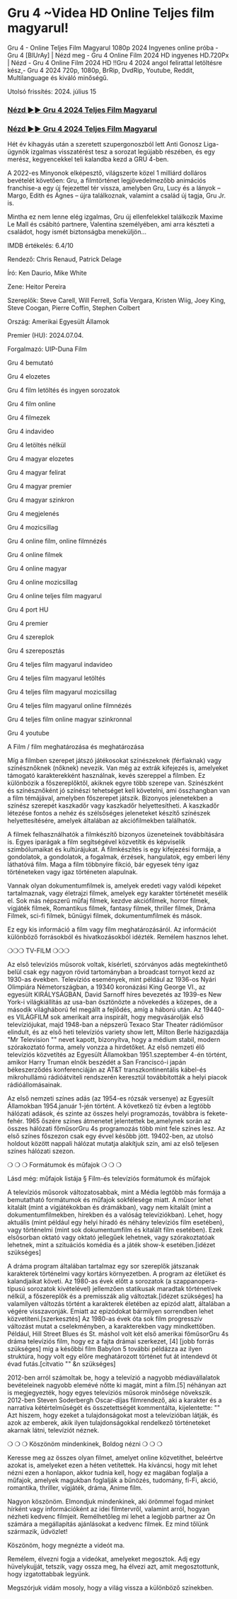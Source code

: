 # Gru 4 ~Videa HD Online Teljes film magyarul!
<p dir="auto">Gru 4 - Online Teljes Film Magyarul 1080p 2024 Ingyenes online próba - Gru 4 [BlUrAy] | Nézd meg - Gru 4 Online Film 2024 HD ingyenes HD.720Px | Nézd - Gru 4 Online Film 2024 HD !!Gru 4 2024 angol felirattal letöltésre kész,- Gru 4 2024 720p, 1080p, BrRip, DvdRip, Youtube, Reddit, Multilanguage és kiváló minőségű.</p>
<p dir="auto">Utolsó frissítés: 2024. július 15</p>
<div class="markdown-heading" dir="auto"><h3 tabindex="-1" class="heading-element" dir="auto"><a href="http://filmhd.cloud/movie/519182/despicable-me-4-git" rel="nofollow">Nézd ►► Gru 4 2024 Teljes Film Magyarul</a></h3></div>
<div class="markdown-heading" dir="auto"><h3 tabindex="-1" class="heading-element" dir="auto"><a href="http://filmhd.cloud/movie/519182/despicable-me-4-git" rel="nofollow">Nézd ►► Gru 4 2024 Teljes Film Magyarul</a></h3></div>
<p dir="auto">Hét év kihagyás után a szeretett szupergonoszból lett Anti Gonosz Liga-ügynök izgalmas visszatérést tesz a sorozat legújabb részében, és egy merész, kegyencekkel teli kalandba kezd a GRU 4-ben.</p>
<p dir="auto">A 2022-es Minyonok elképesztő, világszerte közel 1 milliárd dolláros bevételét követően: Gru, a filmtörténet legjövedelmezőbb animációs franchise-a egy új fejezettel tér vissza, amelyben Gru, Lucy és a lányok – Margo, Edith és Ágnes – újra találkoznak, valamint a család új tagja, Gru Jr. is.</p>
<p dir="auto">Mintha ez nem lenne elég izgalmas, Gru új ellenfelekkel találkozik Maxime Le Mall és csábító partnere, Valentina személyében, ami arra készteti a családot, hogy ismét biztonságba meneküljön...</p>
<p dir="auto">IMDB értékelés: 6.4/10</p>
<p dir="auto">Rendező: Chris Renaud, Patrick Delage</p>
<p dir="auto">Író: Ken Daurio, Mike White</p>
<p dir="auto">Zene: Heitor Pereira</p>
<p dir="auto">Szereplők: Steve Carell, Will Ferrell, Sofía Vergara, Kristen Wiig, Joey King, Steve Coogan, Pierre Coffin, Stephen Colbert</p>
<p dir="auto">Ország: Amerikai Egyesült Államok</p>
<p dir="auto">Premier (HU): 2024.07.04.</p>
<p dir="auto">Forgalmazó: UIP-Duna Film</p>
<p dir="auto">Gru 4 bemutató</p>
<p dir="auto">Gru 4 elozetes</p>
<p dir="auto">Gru 4 film letöltés és ingyen sorozatok</p>
<p dir="auto">Gru 4 film online</p>
<p dir="auto">Gru 4 filmezek</p>
<p dir="auto">Gru 4 indavideo</p>
<p dir="auto">Gru 4 letöltés nélkül</p>
<p dir="auto">Gru 4 magyar elozetes</p>
<p dir="auto">Gru 4 magyar felirat</p>
<p dir="auto">Gru 4 magyar premier</p>
<p dir="auto">Gru 4 magyar szinkron</p>
<p dir="auto">Gru 4 megjelenés</p>
<p dir="auto">Gru 4 mozicsillag</p>
<p dir="auto">Gru 4 online film, online filmnézés</p>
<p dir="auto">Gru 4 online filmek</p>
<p dir="auto">Gru 4 online magyar</p>
<p dir="auto">Gru 4 online mozicsillag</p>
<p dir="auto">Gru 4 online teljes film magyarul</p>
<p dir="auto">Gru 4 port HU</p>
<p dir="auto">Gru 4 premier</p>
<p dir="auto">Gru 4 szereplok</p>
<p dir="auto">Gru 4 szereposztás</p>
<p dir="auto">Gru 4 teljes film magyarul indavideo</p>
<p dir="auto">Gru 4 teljes film magyarul letöltés</p>
<p dir="auto">Gru 4 teljes film magyarul mozicsillag</p>
<p dir="auto">Gru 4 teljes film magyarul online filmnézés</p>
<p dir="auto">Gru 4 teljes film online magyar szinkronnal</p>
<p dir="auto">Gru 4 youtube</p>
<p dir="auto">A Film / film meghatározása és meghatározása</p>
<p dir="auto">Míg a filmben szerepet játszó játékosokat színészeknek (férfiaknak) vagy színésznőknek (nőknek) nevezik. Van még az extrák kifejezés is, amelyeket támogató karakterekként használnak, kevés szereppel a filmben. Ez különbözik a főszereplőktől, akiknek egyre több szerepe van. Színészként és színésznőként jó színészi tehetséget kell követelni, ami összhangban van a film témájával, amelyben főszerepet játszik. Bizonyos jelenetekben a színész szerepét kaszkadőr vagy kaszkadőr helyettesítheti. A kaszkadőr létezése fontos a nehéz és szélsőséges jeleneteket készítő színészek helyettesítésére, amelyek általában az akciófilmekben találhatók.</p>
<p dir="auto">A filmek felhasználhatók a filmkészítő bizonyos üzeneteinek továbbítására is. Egyes iparágak a film segítségével közvetítik és képviselik szimbólumaikat és kultúrájukat. A filmkészítés is egy kifejezési formája, a gondolatok, a gondolatok, a fogalmak, érzések, hangulatok, egy emberi lény láthatóvá film. Maga a film többnyire fikció, bár egyesek tény igaz történeteken vagy igaz történeten alapulnak.</p>
<p dir="auto">Vannak olyan dokumentumfilmek is, amelyek eredeti vagy valódi képeket tartalmaznak, vagy életrajzi filmek, amelyek egy karakter történetét mesélik el. Sok más népszerű műfaj filmek, kezdve akciófilmek, horror filmek, vígjáték filmek, Romantikus filmek, fantasy filmek, thriller filmek, Dráma Filmek, sci-fi filmek, bűnügyi filmek, dokumentumfilmek és mások.</p>
<p dir="auto">Ez egy kis információ a film vagy film meghatározásáról. Az információt különböző forrásokból és hivatkozásokból idézték. Remélem hasznos lehet.</p>
<p dir="auto">❍❍❍ TV-FILM ❍❍❍</p>
<p dir="auto">Az első televíziós műsorok voltak, kísérleti, szórványos adás megtekinthető belül csak egy nagyon rövid tartományban a broadcast tornyot kezd az 1930-as években. Televíziós események, mint például az 1936-os Nyári Olimpiára Németországban, a 19340 koronázási King George VI., az egyesült KIRÁLYSÁGBAN, David Sarnoff híres bevezetés az 1939-es New York-i világkiállítás az usa-ban ösztönözte a növekedés a közepes, de a második világháború fel megállt a fejlődés, amíg a háború után. Az 19440-es VILÁGFILM sok amerikait arra inspirált, hogy megvásárolják első televíziójukat, majd 1948-ban a népszerű Texaco Star Theater rádióműsor elindult, és az első heti televíziós variety show lett, Milton Berle házigazdája "Mr Television "" nevet kapott, bizonyítva, hogy a médium stabil, modern szórakoztató forma, amely vonzza a hirdetőket. Az első nemzeti élő televíziós közvetítés az Egyesült Államokban 1951.szeptember 4-én történt, amikor Harry Truman elnök beszédét a San Franciscó-i japán békeszerződés konferenciáján az AT&T transzkontinentális kábel-és mikrohullámú rádióátviteli rendszerén keresztül továbbították a helyi piacok rádióállomásainak.</p>
<p dir="auto">Az első nemzeti színes adás (az 1954-es rózsák versenye) az Egyesült Államokban 1954.január 1-jén történt. A következő tíz évben a legtöbb hálózati adások, és szinte az összes helyi programozás, továbbra is fekete-fehér. 1965 őszére színes átmenetet jelentettek be,amelynek során az összes hálózati főműsorGru 4s programozás több mint fele színes lesz. Az első színes főszezon csak egy évvel később jött. 19402-ben, az utolsó holdout között nappali hálózat mutatja alakítjuk szín, ami az első teljesen színes hálózati szezon.</p>
<p dir="auto">❍ ❍ ❍ Formátumok és műfajok ❍ ❍ ❍</p>
<p dir="auto">Lásd még: műfajok listája § Film-és televíziós formátumok és műfajok</p>
<p dir="auto">A televíziós műsorok változatosabbak, mint a Média legtöbb más formája a bemutatható formátumok és műfajok sokfélesége miatt. A műsor lehet kitalált (mint a vígjátékokban és drámákban), vagy nem kitalált (mint a dokumentumfilmekben, hírekben és a valóság televíziókban). Lehet, hogy aktuális (mint például egy helyi híradó és néhány televíziós film esetében), vagy történelmi (mint sok dokumentumfilm és kitalált film esetében). Ezek elsősorban oktató vagy oktató jellegűek lehetnek, vagy szórakoztatóak lehetnek, mint a szituációs komédia és a játék show-k esetében.[idézet szükséges]</p>
<p dir="auto">A dráma program általában tartalmaz egy sor szereplők játszanak karakterek történelmi vagy kortárs környezetben. A program az életüket és kalandjaikat követi. Az 1980-as évek előtt a sorozatok (a szappanopera-típusú sorozatok kivételével) jellemzően statikusak maradtak történetívek nélkül, a főszereplők és a premisszák alig változtak.[idézet szükséges] ha valamilyen változás történt a karakterek életében az epizód alatt, általában a végére visszavonják. Emiatt az epizódokat bármilyen sorrendben lehet közvetíteni.[szerkesztés] Az 1980-as évek óta sok film progresszív változást mutat a cselekményben, a karakterekben vagy mindkettőben. Például, Hill Street Blues és St. máshol volt két első amerikai főműsorGru 4s dráma televíziós film, hogy ez a fajta drámai szerkezet, [4] [jobb forrás szükséges] míg a későbbi film Babylon 5 további példázza az ilyen struktúra, hogy volt egy előre meghatározott történet fut át intendevd öt évad futás.[citvatio "" &n szükséges]</p>
<p dir="auto">2012-ben arról számoltak be, hogy a televízió a nagyobb médiavállalatok bevételeinek nagyobb elemévé nőtte ki magát, mint a film.[5] néhányan azt is megjegyezték, hogy egyes televíziós műsorok minősége növekszik. 2012-ben Steven Soderbergh Oscar-díjas filmrendező, aki a karakter és a narratíva kétértelműségét és összetettségét kommentálta, kijelentette: "" Azt hiszem, hogy ezeket a tulajdonságokat most a televízióban látják, és azok az emberek, akik ilyen tulajdonságokkal rendelkező történeteket akarnak látni, televíziót néznek.</p>
<p dir="auto">❍ ❍ ❍ Köszönöm mindenkinek, Boldog nézni ❍ ❍ ❍</p>
<p dir="auto">Keresse meg az összes olyan filmet, amelyet online közvetíthet, beleértve azokat is, amelyeket ezen a héten vetítettek. Ha kíváncsi, hogy mit lehet nézni ezen a honlapon, akkor tudnia kell, hogy ez magában foglalja a műfajok, amelyek magukban foglalják a bűnözés, tudomány, fi-Fi, akció, romantika, thriller, vígjáték, dráma, Anime film.</p>
<p dir="auto">Nagyon köszönöm. Elmondjuk mindenkinek, aki örömmel fogad minket hírként vagy információként az idei filmtervről, valamint arról, hogyan nézheti kedvenc filmjeit. Remélhetőleg mi lehet a legjobb partner az Ön számára a megállapítás ajánlásokat a kedvenc filmek. Ez mind tőlünk származik, üdvözlet!</p>
<p dir="auto">Köszönöm, hogy megnézte a videót ma.</p>
<p dir="auto">Remélem, élvezni fogja a videókat, amelyeket megosztok. Adj egy hüvelykujját, tetszik, vagy ossza meg, ha élvezi azt, amit megosztottunk, hogy izgatottabbak legyünk.
<p dir="auto">Megszórjuk vidám mosoly, hogy a világ vissza a különböző színekben. </p>
